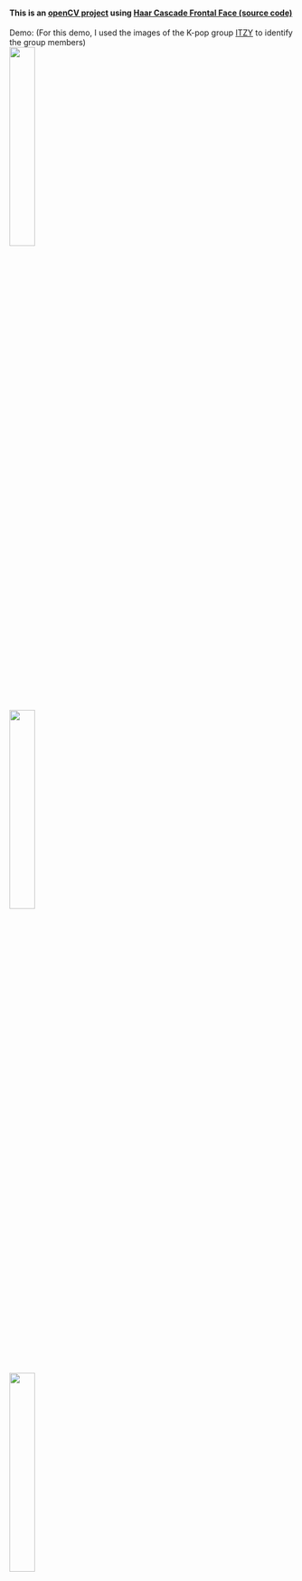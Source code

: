 #### This is an [openCV project](https://opencv.org/) using [Haar Cascade Frontal Face (source code)](https://github.com/opencv/opencv/blob/master/data/haarcascades/haarcascade_frontalface_default.xml) 

Demo: (For this demo, I used the images of the K-pop group [ITZY](https://en.wikipedia.org/wiki/Itzy) to identify the group members)
<br>
<img src= https://github.com/cedric130813/opencv-project/blob/main/Sample%20Screenshots/photo_2021-06-15_20-57-38.jpg height=30% width=30% />
<br>
<img src= https://github.com/cedric130813/opencv-project/blob/main/Sample%20Screenshots/photo_2021-06-15_22-33-41.jpg height=30% width=30% />
<br>
<img src= https://github.com/cedric130813/opencv-project/blob/main/Sample%20Screenshots/photo_2021-06-15_22-52-14.jpg height=30% width=30% />
